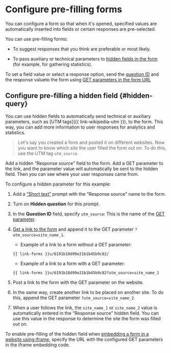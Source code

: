 # Configure pre-filling forms

You can configure a form so that when it's opened, specified values are automatically inserted into fields or certain responses are pre-selected.

You can use pre-filling forms:

- To suggest responses that you think are preferable or most likely.

- To pass auxiliary or technical parameters to [hidden fields in the form](#hidden-query) (for example, for gathering statistics).

To set a field value or select a response option, send the [question ID](question-id.md) and the response valueto the form using [GET parameters in the form URL](get-params.md)

## Configure pre-filling a hidden field {#hidden-query}

You can use hidden fields to automatically send technical or auxiliary parameters, such as [UTM tags]({{ link-wikipedia-utm }}), to the form. This way, you can add more information to user responses for analytics and statistics.

> Let's say you created a form and posted it on different websites. Now you want to know which site the user filled the form out on. To do this, use the UTM tag `utm_source`.

Add a hidden <q>Response source</q> field to the form. Add a GET parameter to the link, and the parameter value will automatically be sent to the hidden field. Then you can see where your user responses came from.

To configure a hidden parameter for this example:

1. Add a [<q>Short text</q>](blocks-ref/short-text.md) prompt with the <q>Response source</q> name to the form.

1. Turn on **Hidden question** for this prompt.

1. In the **Question ID** field, specify `utm_source`: This is the name of the [GET parameter](get-params.md).

1. [Get a link to the form](publish.md#section_link) and append it to the GET parameter `?utm_source=site_name_1`.

    - Example of a link to a form without a GET parameter:

    `{{ link-forms }}u/6191b18d99e21b1b45b9c82/`

    - Example of a link to a form with a GET parameter:

    `{{ link-forms }}u/6191b18d99e21b1b45b9c82?utm_source=site_name_1`

1. Post a link to the form with the GET parameter on the website.

1. In the same way, create another link to be placed on another site. To do this, append the GET parameter `?utm_source=site_name_2`.

1. When a user follows the link, the `site_name_1` or `site_name_2` value is automatically entered in the <q>Response source</q> hidden field. You can use this value in the response to determine the site the form was filled out on.

To enable pre-filling of the hidden field when [embedding a form in a website using iframe](publish.md#section_c21_gdb_42b), specify the URL with the configured GET parameters in the iframe embedding code.

